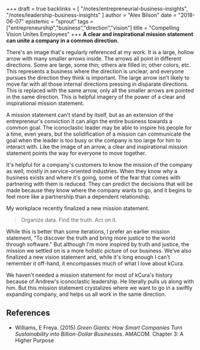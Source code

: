 +++
draft = true
backlinks = [
  "/notes/entrepreneurial-business-insights",
  "/notes/leadership-business-insights"
]
author = "Alex Bilson"
date = "2018-06-07"
epistemic = "sprout"
tags = ["entrepreneurship","business","direction","vision"]
title = "Compelling Vision Unites Employees"
+++
**A clear and inspirational mission statement can unite a company in a common direction.**

There's an image that's regularly referenced at my work.  It is a large, hollow arrow with many smaller arrows inside.  The arrows all point in different directions.  Some are large, some thin; others are filled in; other colors, etc.  This represents a business where the direction is unclear, and everyone pursues the direction they think is important.  The large arrow isn't likely to move far with all those internal directions pressing in disparate directions.  This is replaced with the same arrow, only all the smaller arrows are pointed in the same direction.  This is helpful imagery of the power of a clear and inspirational mission statement.

A mission statement can't stand by itself, but as an extension of the entrepreneur's conviction it can align the entire business towards a common goal.  The iconoclastic leader may be able to inspire his people for a time, even years, but the solidification of a mission can communicate the goal when the leader is too busy or the company is too large for him to interact with.  Like the image of an arrow, a clear and inspirational mission statement points the way for everyone to move together.

It's helpful for a company's customers to know the mission of the company as well, mostly in service-oriented industries.  When they know why a business exists and where it's going, some of the fear that comes with partnering with them is reduced.  They can predict the decisions that will be made because they know where the company wants to go, and it begins to feel more like a partnership than a dependent relationship.

My workplace recently finalized a new mission statement.

> Organize data.
> Find the truth.
> Act on it.

While this is better than some iterations, I prefer an earlier mission statement, "To discover the truth and bring more justice to the world through software."  But although I'm more inspired by truth and justice, the mission we settled on is a more holistic picture of our business.  We've also finalized a new vision statement and, while it's long enough I can't remember it off-hand, it encompasses much of what I love about kCura.

We haven't needed a mission statement for most of kCura's history because of Andrew's iconoclastic leadership.  He literally pulls us along with him.  But this mission statement crystalizes where we want to go in a swiftly expanding company, and helps us all work in the same direction.

## References

- Williams, E Freya. (2015) _Green Giants: How Smart Companies Turn Sustainability into Billion-Dollar Businesses_. AMACOM. Chapter 3: A Higher Purpose
